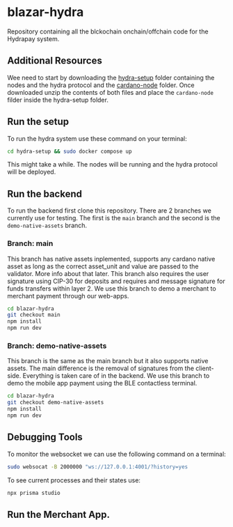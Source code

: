 # blazar-hydra

Repository containing all the blckochain onchain/offchain code for the Hydrapay system.

## Additional Resources

Wee need to start by downloading the [hydra-setup]() folder containing the nodes and the hydra protocol and the [cardano-node]() folder. Once downloaded unzip the contents of both files and place the `cardano-node` filder inside the hydra-setup folder.

## Run the setup

To run the hydra system use these command on your terminal:

```bash
cd hydra-setup && sudo docker compose up
```

This might take a while. The nodes will be running and the hydra protocol will be deployed.

## Run the backend

To run the backend first clone this repository. There are 2 branches we currently use for testing. The first is the `main` branch and the second is the `demo-native-assets` branch.

### Branch: main

This branch has native assets inplemented, supports any cardano native asset as long as the correct asset_unit and value are passed to the validator. More info about that later. This branch also requires the user signature using CIP-30 for deposits and requires and message signature for funds transfers within layer 2. We use this branch to demo a merchant to merchant payment through our web-apps.

```bash
cd blazar-hydra
git checkout main
npm install
npm run dev
```

### Branch: demo-native-assets

This branch is the same as the main branch but it also supports native assets. The main difference is the removal of signatures from the client-side. Everything is taken care of in the backend. We use this branch to demo the mobile app payment using the BLE contactless terminal.

```bash
cd blazar-hydra
git checkout demo-native-assets
npm install
npm run dev
```

## Debugging Tools

To monitor the websocket we can use the following command on a terminal:

```bash
sudo websocat -B 2000000 "ws://127.0.0.1:4001/?history=yes
```

To see current processes and their states use:

```bash
npx prisma studio
```

## Run the Merchant App.
